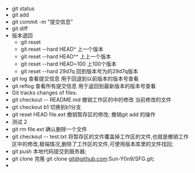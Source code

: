 + git status
+ git add
+ git commit -m "提交信息"
+ git diff
+ 版本退回
    * git reset
    * git reset --hard HEAD^ 上一个版本
    * git reset --hard HEAD^^ 上上一个版本
    * git reset --hard HEAD~100 上100个版本
    * git reset --hard 29d7q 回到版本号为的29d7q版本
+ git log 查看提交信息 用于回退到以前版本的版本号查看
+ git reflog 查看所有提交信息 用于返回到最新版本的版本号查看
+ Git tracks changes of files.
+ git checkout -- README.md 撤销工作区的中的修改 当前修改的文件
+ git checkout b1 切换到b1分支
+ git reset HEAD file.ext 撤销暂存区的修改; 撤销git add 的操作
+ 测试 2
+ git rm file.ext 确认删除一个文件
+ git checkout -- test.txt 将暂存区的文件覆盖掉工作区的文件,也就是撤销工作区中的修改,极端情况,删除了工作区的文件,可使用版本库里的文件找回;
+ git push 本地代码提交到服务器;
+ git clone 克隆 git clone git@github.com:Sun-Y0n9/SFG.git;
+ 